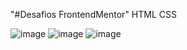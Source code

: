 "#Desafios FrontendMentor" HTML CSS

![image](https://github.com/gabrielveliz/FrontendMentor/assets/24717811/47f214cc-f22a-462a-8e1d-f6de4e8bf642)
![image](https://github.com/gabrielveliz/FrontendMentor/assets/24717811/94900b25-86f4-4be8-b982-86629b3b62c6)
![image](https://github.com/gabrielveliz/FrontendMentor/assets/24717811/065bc574-4e1a-4958-8b55-302fd0903335)
